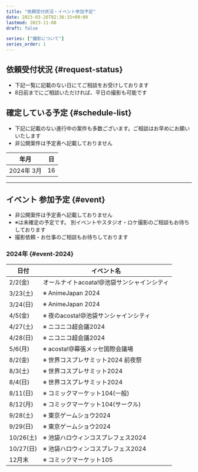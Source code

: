 ```yaml
---
title: "依頼受付状況・イベント参加予定"
date: 2023-03-26T02:36:15+09:00
lastmod: 2023-11-08
draft: false

series: ["撮影について"]
series_order: 1
---
```


## 依頼受付状況 {#request-status}

- 下記一覧に記載のない日にてご相談をお受けしております
- 8日前までにご相談いただければ、平日の撮影も可能です

## 確定している予定 {#schedule-list}

- 下記に記載のない進行中の案件も多数ございます。ご相談はお早めにお願いいたします
- 非公開案件は予定表へ記載しておりません

| 年月       | 日  |
| ---------- | --- |
| 2024年 3月 | 16  |

---

## イベント 参加予定 {#event}

- 非公開案件は予定表へ記載しておりません
- ※は未確定の予定です。 別イベントやスタジオ・ロケ撮影のご相談もお待ちしております
- 撮影依頼・お仕事のご相談もお待ちしております

### 2024年 {#event-2024}

| 日付      | イベント名                                 |
| --------- | ------------------------------------------ |
| 2/2(金)   | オールナイトacoata!@池袋サンシャインシティ |
| 3/23(土)  | ※ AnimeJapan 2024                          |
| 3/24(日)  | ※ AnimeJapan 2024                          |
| 4/5(金)   | ※ 夜のacosta!@池袋サンシャインシティ       |
| 4/27(土)  | ※ ニコニコ超会議2024                       |
| 4/28(日)  | ※ ニコニコ超会議2024                       |
| 5/6(月)   | ※ acosta!@幕張メッセ国際会議場             |
| 8/2(金)   | ※ 世界コスプレサミット2024 前夜祭          |
| 8/3(土)   | ※ 世界コスプレサミット2024                 |
| 8/4(日)   | ※ 世界コスプレサミット2024                 |
| 8/11(日)  | ※ コミックマーケット104(一般)              |
| 8/12(月)  | ※ コミックマーケット104(サークル)          |
| 9/28(土)  | ※ 東京ゲームショウ2024                     |
| 9/29(日)  | ※ 東京ゲームショウ2024                     |
| 10/26(土) | ※ 池袋ハロウィンコスプレフェス2024         |
| 10/27(日) | ※ 池袋ハロウィンコスプレフェス2024         |
| 12月末    | ※ コミックマーケット105                    |
